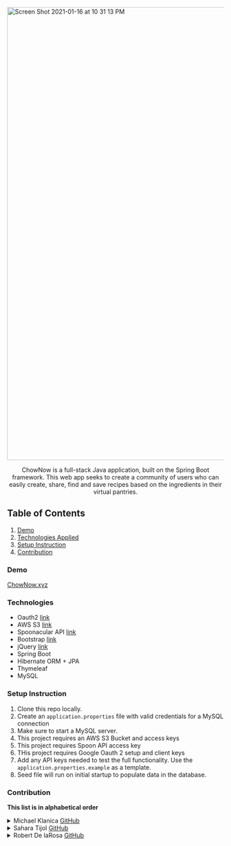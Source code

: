 
<img width="1054" alt="Screen Shot 2021-01-16 at 10 31 13 PM" src="https://user-images.githubusercontent.com/40813295/104831049-b1dff200-584a-11eb-97d8-ceefe2e88d9a.png">

<b></b>
<b></b>
<p align="center"> 
ChowNow is a full-stack Java application, built on the Spring Boot framework. This web app seeks to create a community of users who can easily create, share, find and save recipes based on the ingredients in their virtual pantries.
</p>

## Table of Contents
1. [Demo](https://github.com/chow-now/capstone#demo)
2. [Technologies Applied](https://github.com/chow-now/capstone#technologies)
3. [Setup Instruction](https://github.com/chow-now/capstone#setup-instruction)
4. [Contribution](https://github.com/chow-now/capstone#contribution)
### Demo
[ChowNow.xyz](https://www.chownow.xyz)
                         
### Technologies
- Oauth2 [link](https://oauth.net/2/)
- AWS S3 [link](https://aws.amazon.com/s3/)
- Spoonacular API [link](https://spoonacular.com/food-api)
- Bootstrap [link](https://getbootstrap.com/)
- jQuery [link](https://jquery.com/)
- Spring Boot 
- Hibernate ORM + JPA
- Thymeleaf
- MySQL


### Setup Instruction

1. Clone this repo locally.
1. Create an `application.properties` file with valid credentials for a MySQL connection
1. Make sure to start a MySQL server.
1. This project requires an AWS S3 Bucket and access keys
1. This project requires Spoon API access key
1. THis project requires Google Oauth 2 setup and client keys
1. Add any API keys needed to test the full functionality. Use the `application.properties.example` as a template.
1. Seed file will run on initial startup to populate data in the database.

### Contribution
**This list is in alphabetical order**

<details>
  <summary>Michael Klanica <a href="https://github.com/michaelklanica" target="_blank">GitHub</a></summary>

  1. Implementation of dynamic form using Thymeleaf.
  2. Integration of AWS S3 for storing images. 
  3. Styling form using CSS and Bootstrap.
  4. Accessing database info using Ajax requests.
</details>

<details>
  <summary>Sahara Tijol  <a href="https://github.com/saharatijol" target="_blank">GitHub</a></summary>
  
  1. Integration of Spoonacular API through AJAX requests  
  2. Implement fetching data from Spoonacular API from front-end then transfer that data to our back-end.
  3. Implemented search functionality using a single search input form that retrieves results from 2 sources.
  4. Styled recipes/index view using CSS, JQuery and Bootstrap 
</details>

<details>
  <summary>Robert De laRosa <a href="https://github.com/rdelarosa3" target="_blank">GitHub</a></summary>

  1. Implementation of Spring Security 
  2. Integration of AWS S3 for remote file storage
  3. Implementation and setup for Oauth2 with Google 
  4. UX/UI design using JS, CSS, JQuery, and Bootstrap libraries
  5. Creation and admin dashboard with DataTables plugin
</details>
 
